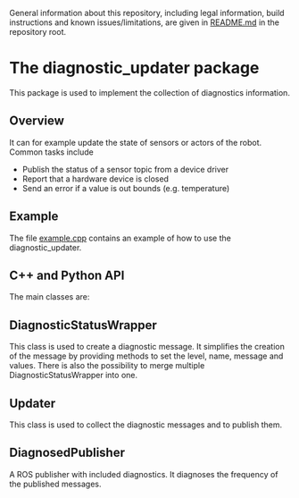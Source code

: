 General information about this repository, including legal information, build instructions and known issues/limitations, are given in [README.md](../README.md) in the repository root.
# The diagnostic_updater package

This package is used to implement the collection of diagnostics information.

## Overview
It can for example update the state of sensors or actors of the robot.
Common tasks include
* Publish the status of a sensor topic from a device driver
* Report that a hardware device is closed
* Send an error if a value is out bounds (e.g. temperature)

## Example
The file [example.cpp](src/example.cpp) contains an example of how to use the diagnostic_updater.

## C++ and Python API
The main classes are:

## DiagnosticStatusWrapper
This class is used to create a diagnostic message. 
It simplifies the creation of the message by providing methods to set the level, name, message and values.
There is also the possibility to merge multiple DiagnosticStatusWrapper into one.

## Updater
This class is used to collect the diagnostic messages and to publish them.

## DiagnosedPublisher
A ROS publisher with included diagnostics. 
It diagnoses the frequency of the published messages.

